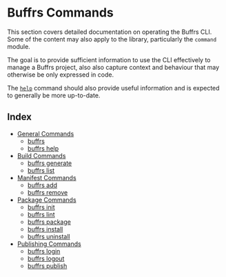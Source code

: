 # Buffrs Commands

This section covers detailed documentation on operating the Buffrs CLI. Some of
the content may also apply to the library, particularly the `command` module.

The goal is to provide sufficient information to use the CLI effectively to
manage a Buffrs project, also also capture context and behaviour that may
otherwise be only expressed in code.

The [`help`](buffrs-help.md) command should also provide useful information and is expected to
generally be more up-to-date.

## Index

* [General Commands](general-commands.md)
    * [buffrs](buffrs.md)
    * [buffrs help](buffrs-help.md)
* [Build Commands](build-commands.md)
    * [buffrs generate](buffrs-generate.md)
    * [buffrs list](buffrs-list.md)
* [Manifest Commands](manifest-commands.md)
    * [buffrs add](buffrs-add.md)
    * [buffrs remove](buffrs-remove.md)
* [Package Commands](package-commands.md)
    * [buffrs init](buffrs-init.md)
    * [buffrs lint](buffrs-lint.md)
    * [buffrs package](buffrs-package.md)
    * [buffrs install](buffrs-install.md)
    * [buffrs uninstall](buffrs-uninstall.md)
* [Publishing Commands](publishing-commands.md)
    * [buffrs login](buffrs-login.md)
    * [buffrs logout](buffrs-logout.md)
    * [buffrs publish](buffrs-publish.md)
